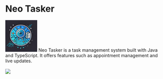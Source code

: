 # Neo Tasker

 <img src="./frontend/public/logo.png" width="100px" height="100px" />
 <span>Neo Tasker is a task management system built with Java and TypeScript. It offers features such as appointment management and live updates.</span>
<br />
<br />
<img src="https://media.discordapp.net/attachments/1029100829560549527/1326172564904607825/image.png?ex=677e75f2&is=677d2472&hm=920c5081585fc84533e96b0e8ae92a1c789cc06b5f2c4e85ea5916618f314f17&=&format=webp&quality=lossless&width=1246&height=778" />
